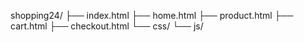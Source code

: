 shopping24/
├── index.html
├── home.html
├── product.html
├── cart.html
├── checkout.html
└── css/
└── js/
